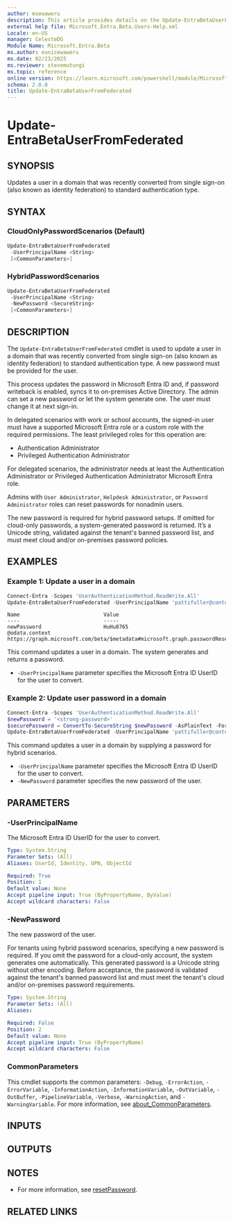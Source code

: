 ```yaml
---
author: msewaweru
description: This article provides details on the Update-EntraBetaUserFromFederated command.
external help file: Microsoft.Entra.Beta.Users-Help.xml
Locale: en-US
manager: CelesteDG
Module Name: Microsoft.Entra.Beta
ms.author: eunicewaweru
ms.date: 02/23/2025
ms.reviewer: stevemutungi
ms.topic: reference
online version: https://learn.microsoft.com/powershell/module/Microsoft.Entra.Beta/Update-EntraBetaUserFromFederated
schema: 2.0.0
title: Update-EntraBetaUserFromFederated
---
```


# Update-EntraBetaUserFromFederated

## SYNOPSIS

Updates a user in a domain that was recently converted from single sign-on (also known as identity federation) to standard authentication type.

## SYNTAX

### CloudOnlyPasswordScenarios (Default)

```powershell
Update-EntraBetaUserFromFederated
 -UserPrincipalName <String>
 [<CommonParameters>]
```

### HybridPasswordScenarios

```powershell
Update-EntraBetaUserFromFederated
 -UserPrincipalName <String>
 -NewPassword <SecureString>
 [<CommonParameters>]
```

## DESCRIPTION

The `Update-EntraBetaUserFromFederated` cmdlet is used to update a user in a domain that was recently converted from single sign-on (also known as identity federation) to standard authentication type. A new password must be provided for the user.

This process updates the password in Microsoft Entra ID and, if password writeback is enabled, syncs it to on-premises Active Directory. The admin can set a new password or let the system generate one. The user must change it at next sign-in.

In delegated scenarios with work or school accounts, the signed-in user must have a supported Microsoft Entra role or a custom role with the required permissions. The least privileged roles for this operation are:

- Authentication Administrator
- Privileged Authentication Administrator

For delegated scenarios, the administrator needs at least the Authentication Administrator or Privileged Authentication Administrator Microsoft Entra role.

Admins with `User Administrator`, `Helpdesk Administrator`, or `Password Administrator` roles can reset passwords for nonadmin users.

The new password is required for hybrid password setups. If omitted for cloud-only passwords, a system-generated password is returned. It’s a Unicode string, validated against the tenant's banned password list, and must meet cloud and/or on-premises password policies.

## EXAMPLES

### Example 1: Update a user in a domain

```powershell
Connect-Entra -Scopes 'UserAuthenticationMethod.ReadWrite.All'
Update-EntraBetaUserFromFederated -UserPrincipalName 'pattifuller@contoso.com'
```

```Output
Name                           Value
----                           -----
newPassword                    HuHu8765
@odata.context                 https://graph.microsoft.com/beta/$metadata#microsoft.graph.passwordResetResponse
```

This command updates a user in a domain. The system generates and returns a password.

- `-UserPrincipalName` parameter specifies the Microsoft Entra ID UserID for the user to convert.

### Example 2: Update user password in a domain

```powershell
Connect-Entra -Scopes 'UserAuthenticationMethod.ReadWrite.All'
$newPassword = '<strong-password>'
$securePassword = ConvertTo-SecureString $newPassword -AsPlainText -Force
Update-EntraBetaUserFromFederated -UserPrincipalName 'pattifuller@contoso.com' -NewPassword $securePassword
```

This command updates a user in a domain by supplying a password for hybrid scenarios.

- `-UserPrincipalName` parameter specifies the Microsoft Entra ID UserID for the user to convert.
- `-NewPassword` parameter specifies the new password of the user.

## PARAMETERS

### -UserPrincipalName

The Microsoft Entra ID UserID for the user to convert.

```yaml
Type: System.String
Parameter Sets: (All)
Aliases: UserId, Identity, UPN, ObjectId

Required: True
Position: 1
Default value: None
Accept pipeline input: True (ByPropertyName, ByValue)
Accept wildcard characters: False
```

### -NewPassword

The new password of the user.

For tenants using hybrid password scenarios, specifying a new password is required. If you omit the password for a cloud-only account, the system generates one automatically. This generated password is a Unicode string without other encoding. Before acceptance, the password is validated against the tenant's banned password list and must meet the tenant's cloud and/or on-premises password requirements.

```yaml
Type: System.String
Parameter Sets: (All)
Aliases:

Required: False
Position: 2
Default value: None
Accept pipeline input: True (ByPropertyName)
Accept wildcard characters: False
```

### CommonParameters

This cmdlet supports the common parameters: `-Debug`, `-ErrorAction`, `-ErrorVariable`, `-InformationAction`, `-InformationVariable`, `-OutVariable`, `-OutBuffer`, `-PipelineVariable`, `-Verbose`, `-WarningAction`, and `-WarningVariable`. For more information, see [about_CommonParameters](https://go.microsoft.com/fwlink/?LinkID=113216).

## INPUTS

## OUTPUTS

## NOTES

- For more information, see [resetPassword](https://learn.microsoft.com/graph/api/authenticationmethod-resetpassword).

## RELATED LINKS
